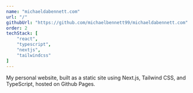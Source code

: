 ```yaml
---
name: "michaeldabennett.com"
url: "/"
githubUrl: "https://github.com/michaelbennett99/michaeldabennett.com"
order: 2
techStack: [
    "react",
    "typescript",
    "nextjs",
    "tailwindcss"
]
---
```


My personal website, built as a static site using Next.js, Tailwind CSS, and
TypeScript, hosted on Github Pages.
